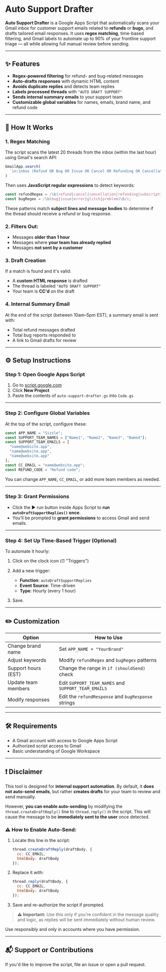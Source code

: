# Auto Support Drafter

**Auto Support Drafter** is a Google Apps Script that automatically scans your Gmail inbox for customer support emails related to **refunds** or **bugs**, and drafts tailored email responses. It uses **regex matching**, time-based filtering, and Gmail labels to automate up to 90% of your frontline support triage — all while allowing full manual review before sending.

---

## ✨ Features

- **Regex-powered filtering** for refund- and bug-related messages
- **Auto-drafts responses** with dynamic HTML content
- **Avoids duplicate replies** and detects team replies
- **Labels processed threads** with `"AUTO DRAFT SUPPORT"`
- **Sends internal summary emails** to your support team
- **Customizable global variables** for names, emails, brand name, and refund code

---

## 🧠 How It Works

### 1. **Regex Matching**
The script scans the latest 20 threads from the inbox (within the last hour) using Gmail's search API:

```js
GmailApp.search(
  `in:inbox (Refund OR Bug OR Issue OR Cancel OR Refunding OR Cancellation) after:${gmailDate}`
)
````

Then uses **JavaScript regular expressions** to detect keywords:

```js
const refundRegex = /\b(refund|cancel|cancellation|refunding|subscription)\b/i;
const bugRegex = /\b(bug|issue|error|glitch|problem)\b/i;
```

These patterns match **subject lines and message bodies** to determine if the thread should receive a refund or bug response.

### 2. **Filters Out:**

* Messages **older than 1 hour**
* Messages where **your team has already replied**
* Messages **not sent by a customer**

### 3. **Draft Creation**

If a match is found and it's valid:

* A **custom HTML response** is drafted
* The thread is labeled `"AUTO DRAFT SUPPORT"`
* Your team is **CC'd** on the draft

### 4. **Internal Summary Email**

At the end of the script (between 10am–5pm EST), a summary email is sent with:

* Total refund messages drafted
* Total bug reports responded to
* A link to Gmail drafts for review

---

## ⚙️ Setup Instructions

### Step 1: Open Google Apps Script

1. Go to [script.google.com](https://script.google.com)
2. Click **New Project**
3. Paste the contents of `auto-support-drafter.gs` into `Code.gs`

---

### Step 2: Configure Global Variables

At the top of the script, configure these:

```javascript
const APP_NAME = "Sizzle";
const SUPPORT_TEAM_NAMES = ["Name1", "Name2", "Name3", "Name4"];
const SUPPORT_TEAM_EMAILS = [
  "name@website.app",
  "name@website.app",
  "name@website.app"
];
const CC_EMAIL = "name@website.app";
const REFUND_CODE = "Refund code";
```

You can change `APP_NAME`, `CC_EMAIL`, or add more team members as needed.

---

### Step 3: Grant Permissions

* Click the ▶️ run button inside Apps Script to **run `autoDraftSupportReplies()` once**.
* You’ll be prompted to **grant permissions** to access Gmail and send emails.

---

### Step 4: Set Up Time-Based Trigger (Optional)

To automate it hourly:

1. Click on the clock icon (⏰ "Triggers")
2. Add a new trigger:

   * **Function**: `autoDraftSupportReplies`
   * **Event Source**: Time-driven
   * **Type**: Hourly (every 1 hour)
3. Save.

---

## ✏️ Customization

| Option              | How to Use                                          |
| ------------------- | --------------------------------------------------- |
| Change brand name   | Set `APP_NAME = "YourBrand"`                        |
| Adjust keywords     | Modify `refundRegex` and `bugRegex` patterns        |
| Support hours (EST) | Change the range in `if (shouldSend)` check         |
| Update team members | Edit `SUPPORT_TEAM_NAMES` and `SUPPORT_TEAM_EMAILS` |
| Modify responses    | Edit the `refundResponse` and `bugResponse` strings |

---

## 🛠 Requirements

* A Gmail account with access to Google Apps Script
* Authorized script access to Gmail
* Basic understanding of Google Workspace

---

## ❗ Disclaimer

This tool is designed for **internal support automation**. By default, it **does not auto-send emails**, but rather **creates drafts** for your team to review and send manually.

However, **you can enable auto-sending** by modifying the `thread.createDraftReply()` line to `thread.reply()` in the script. This will cause the message to be **immediately sent to the user** once detected.

### ⚠️ How to Enable Auto-Send:

1. Locate this line in the script:

   ```javascript
   thread.createDraftReply(draftBody, {
     cc: CC_EMAIL,
     htmlBody: draftBody
   });
   ```

2. Replace it with:

   ```javascript
   thread.reply(draftBody, {
     cc: CC_EMAIL,
     htmlBody: draftBody
   });
   ```

3. Save and re-authorize the script if prompted.

> ⚠️ **Important:** Use this only if you're confident in the message quality and logic, as replies will be sent immediately without human review.

Use responsibly and only in accounts where you have permission.

---

## 📬 Support or Contributions

If you'd like to improve the script, file an issue or open a pull request.
